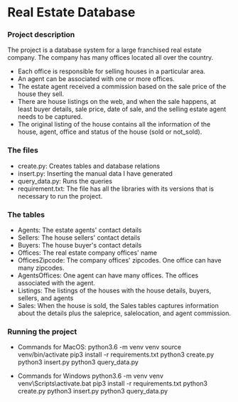 # Real Estate Database

### Project description
The project is a database system for a large franchised real estate company. The company has many offices located all over the country. 
- Each office is responsible for selling houses in a particular area.
- An agent can be associated with one or more offices.
- The estate agent received a commission based on the sale price of the house they sell.
- There are house listings on the web, and when the sale happens, at least buyer details, sale price, date of sale, and the selling estate agent needs to be captured. 
- The original listing of the house contains all the information of the house, agent, office and status of the house (sold or not_sold).

### The files
- create.py: Creates tables and database relations
- insert.py: Inserting the manual data I have generated
- query_data.py: Runs the queries
- requirement.txt: The file has all the libraries with its versions that is necessary to run the project.

### The tables
- Agents: The estate agents' contact details
- Sellers: The house sellers' contact details
- Buyers: The house buyer's contact details
- Offices: The real estate company offices' name
- OfficesZipcode: The company offices' zipcodes. One office can have many zipcodes. 
- AgentsOffices: One agent can have many offices. The offices associated with the agent. 
- Listings: The listings of the houses with the house details, buyers, sellers, and agents
- Sales: When the house is sold, the Sales tables captures information about the details plus the saleprice, salelocation, and agent commission. 

### Running the project
- Commands for MacOS:
python3.6 -m venv venv
source venv/bin/activate
pip3 install -r requirements.txt
python3 create.py
python3 insert.py
python3 query_data.py

- Commands for Windows
python3.6 -m venv venv
venv\Scripts\activate.bat
pip3 install -r requirements.txt
python3 create.py
python3 insert.py
python3 query_data.py